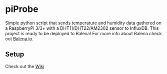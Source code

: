 # piProbe

Simple python script that sends temperature and humidity data gathered on a RaspberryPi 3/3+ with a DHT11/DHT22/AM2302 sensor to InfluxDB.
This project is ready to be deployed to Balena! For more info about Balena check out [Balena.io](https://balena.io).

## Setup

Check out the [Wiki](https://github.com/MelonSmasher/piProbe/wiki)
